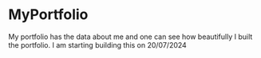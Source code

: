 # MyPortfolio
My portfolio has the data about me and one can see how beautifully I built the portfolio.
I am starting building this on 20/07/2024